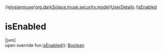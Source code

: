 //[elysianmuse](../../../index.md)/[org.darkSolace.muse.security.model](../index.md)/[UserDetails](index.md)
/[isEnabled](is-enabled.md)

# isEnabled

[jvm]\
open override
fun [isEnabled](is-enabled.md)(): [Boolean](https://kotlinlang.org/api/latest/jvm/stdlib/kotlin/-boolean/index.html)
